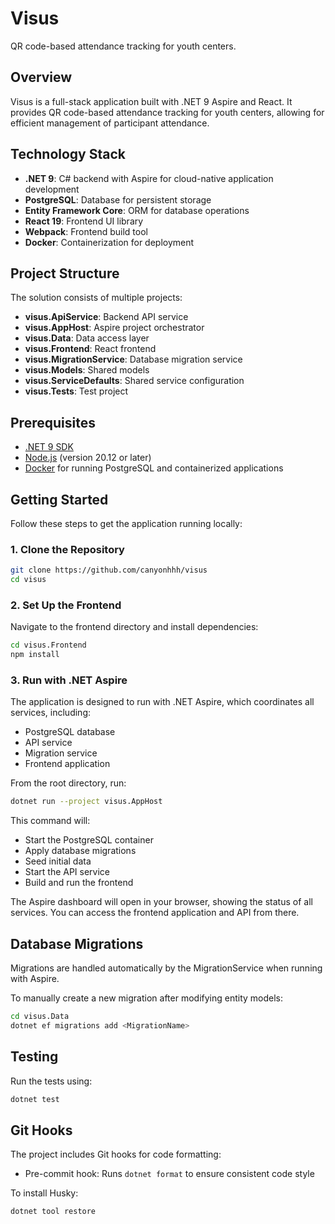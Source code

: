 # Visus

QR code-based attendance tracking for youth centers.

## Overview

Visus is a full-stack application built with .NET 9 Aspire and React. It provides QR code-based attendance tracking for youth centers, allowing for efficient management of participant attendance.

## Technology Stack

- **.NET 9**: C# backend with Aspire for cloud-native application development
- **PostgreSQL**: Database for persistent storage
- **Entity Framework Core**: ORM for database operations
- **React 19**: Frontend UI library
- **Webpack**: Frontend build tool
- **Docker**: Containerization for deployment

## Project Structure

The solution consists of multiple projects:

- **visus.ApiService**: Backend API service
- **visus.AppHost**: Aspire project orchestrator 
- **visus.Data**: Data access layer
- **visus.Frontend**: React frontend
- **visus.MigrationService**: Database migration service
- **visus.Models**: Shared models
- **visus.ServiceDefaults**: Shared service configuration
- **visus.Tests**: Test project

## Prerequisites

- [.NET 9 SDK](https://dotnet.microsoft.com/download/dotnet/9.0)
- [Node.js](https://nodejs.org/) (version 20.12 or later)
- [Docker](https://www.docker.com/products/docker-desktop) for running PostgreSQL and containerized applications

## Getting Started

Follow these steps to get the application running locally:

### 1. Clone the Repository

```bash
git clone https://github.com/canyonhhh/visus
cd visus
```

### 2. Set Up the Frontend

Navigate to the frontend directory and install dependencies:

```bash
cd visus.Frontend
npm install
```

### 3. Run with .NET Aspire

The application is designed to run with .NET Aspire, which coordinates all services, including:
- PostgreSQL database
- API service
- Migration service
- Frontend application

From the root directory, run:

```bash
dotnet run --project visus.AppHost
```

This command will:
- Start the PostgreSQL container
- Apply database migrations
- Seed initial data
- Start the API service
- Build and run the frontend

The Aspire dashboard will open in your browser, showing the status of all services. You can access the frontend application and API from there.

## Database Migrations

Migrations are handled automatically by the MigrationService when running with Aspire.

To manually create a new migration after modifying entity models:

```bash
cd visus.Data
dotnet ef migrations add <MigrationName>
```

## Testing

Run the tests using:

```bash
dotnet test
```
## Git Hooks

The project includes Git hooks for code formatting:

- Pre-commit hook: Runs `dotnet format` to ensure consistent code style

To install Husky:
```bash
dotnet tool restore
```
